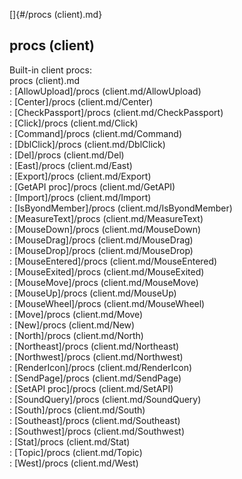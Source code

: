 []{#/procs (client).md}    
## procs (client)    
Built-in client procs:    
procs (client).md    
:   [AllowUpload]/procs (client.md/AllowUpload)    
:   [Center]/procs (client.md/Center)    
:   [CheckPassport]/procs (client.md/CheckPassport)    
:   [Click]/procs (client.md/Click)    
:   [Command]/procs (client.md/Command)    
:   [DblClick]/procs (client.md/DblClick)    
:   [Del]/procs (client.md/Del)    
:   [East]/procs (client.md/East)    
:   [Export]/procs (client.md/Export)    
:   [GetAPI proc]/procs (client.md/GetAPI)    
:   [Import]/procs (client.md/Import)    
:   [IsByondMember]/procs (client.md/IsByondMember)    
:   [MeasureText]/procs (client.md/MeasureText)    
:   [MouseDown]/procs (client.md/MouseDown)    
:   [MouseDrag]/procs (client.md/MouseDrag)    
:   [MouseDrop]/procs (client.md/MouseDrop)    
:   [MouseEntered]/procs (client.md/MouseEntered)    
:   [MouseExited]/procs (client.md/MouseExited)    
:   [MouseMove]/procs (client.md/MouseMove)    
:   [MouseUp]/procs (client.md/MouseUp)    
:   [MouseWheel]/procs (client.md/MouseWheel)    
:   [Move]/procs (client.md/Move)    
:   [New]/procs (client.md/New)    
:   [North]/procs (client.md/North)    
:   [Northeast]/procs (client.md/Northeast)    
:   [Northwest]/procs (client.md/Northwest)    
:   [RenderIcon]/procs (client.md/RenderIcon)    
:   [SendPage]/procs (client.md/SendPage)    
:   [SetAPI proc]/procs (client.md/SetAPI)    
:   [SoundQuery]/procs (client.md/SoundQuery)    
:   [South]/procs (client.md/South)    
:   [Southeast]/procs (client.md/Southeast)    
:   [Southwest]/procs (client.md/Southwest)    
:   [Stat]/procs (client.md/Stat)    
:   [Topic]/procs (client.md/Topic)    
:   [West]/procs (client.md/West)  